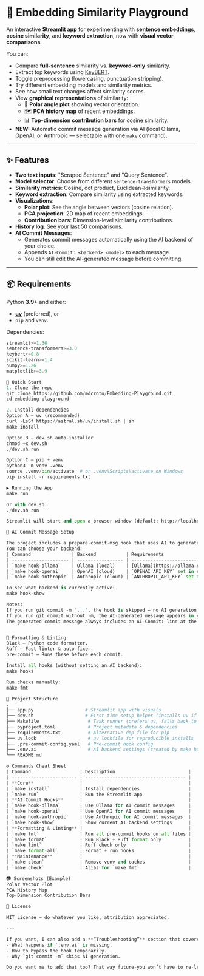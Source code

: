 # 🧠 Embedding Similarity Playground

An interactive **Streamlit app** for experimenting with **sentence embeddings**, **cosine similarity**, and **keyword extraction**, now with **visual vector comparisons**.

You can:
- Compare **full-sentence** similarity vs. **keyword-only** similarity.
- Extract top keywords using [KeyBERT](https://github.com/MaartenGr/KeyBERT).
- Toggle preprocessing (lowercasing, punctuation stripping).
- Try different embedding models and similarity metrics.
- See how small text changes affect similarity scores.
- View **graphical representations** of similarity:
  - 📐 **Polar angle plot** showing vector orientation.
  - 🗺 **PCA history map** of recent embeddings.
  - 📊 **Top-dimension contribution bars** for cosine similarity.
- **NEW:** Automatic commit message generation via AI
  (local Ollama, OpenAI, or Anthropic — selectable with one `make` command).

---

## ✨ Features

- **Two text inputs**: "Scraped Sentence" and "Query Sentence".
- **Model selector**: Choose from different `sentence-transformers` models.
- **Similarity metrics**: Cosine, dot product, Euclidean→similarity.
- **Keyword extraction**: Compare similarity using extracted keywords.
- **Visualizations**:
  - **Polar plot**: See the angle between vectors (cosine relation).
  - **PCA projection**: 2D map of recent embeddings.
  - **Contribution bars**: Dimension-level similarity contributions.
- **History log**: See your last 50 comparisons.
- **AI Commit Messages**:
  - Generates commit messages automatically using the AI backend of your choice.
  - Appends `AI-Commit: <backend> <model>` to each message.
  - You can still edit the AI-generated message before committing.

---

## 📦 Requirements

Python **3.9+** and either:
- **[uv](https://docs.astral.sh/uv/)** (preferred), or
- `pip` and `venv`.

Dependencies:
```python
streamlit>=1.36
sentence-transformers>=3.0
keybert>=0.8
scikit-learn>=1.4
numpy>=1.26
matplotlib>=3.9

🚀 Quick Start
1. Clone the repo
git clone https://github.com/mdcrotu/Embedding-Playground.git
cd embedding-playground

2. Install dependencies
Option A — uv (recommended)
curl -LsSf https://astral.sh/uv/install.sh | sh
make install

Option B — dev.sh auto-installer
chmod +x dev.sh
./dev.sh run

Option C — pip + venv
python3 -m venv .venv
source .venv/bin/activate  # or .venv\Scripts\activate on Windows
pip install -r requirements.txt

▶️ Running the App
make run

Or with dev.sh:
./dev.sh run

Streamlit will start and open a browser window (default: http://localhost:8501).

🤖 AI Commit Message Setup

The project includes a prepare-commit-msg hook that uses AI to generate commit messages.
You can choose your backend:
| Command               | Backend           | Requirements                                   |
| --------------------- | ----------------- | ---------------------------------------------- |
| `make hook-ollama`    | Ollama (local)    | [Ollama](https://ollama.com) installed locally |
| `make hook-openai`    | OpenAI (cloud)    | `OPENAI_API_KEY` set in env                    |
| `make hook-anthropic` | Anthropic (cloud) | `ANTHROPIC_API_KEY` set in env                 |

To see what backend is currently active:
make hook-show

Notes:
If you run git commit -m "...", the hook is skipped — no AI generation.
If you run git commit without -m, the AI-generated message appears in your editor so you can review/edit it.
The generated commit message always includes an AI-Commit: line at the bottom with the backend and model.


🧹 Formatting & Linting
Black — Python code formatter.
Ruff — Fast linter & auto-fixer.
pre-commit — Runs these before each commit.

Install all hooks (without setting an AI backend):
make hooks

Run checks manually:
make fmt

📂 Project Structure
.
├── app.py                   # Streamlit app with visuals
├── dev.sh                   # First-time setup helper (installs uv if needed)
├── Makefile                  # Task runner (prefers uv, falls back to pip)
├── pyproject.toml            # Project metadata & dependencies
├── requirements.txt          # Alternative dep file for pip
├── uv.lock                   # uv lockfile for reproducible installs
├── .pre-commit-config.yaml   # Pre-commit hook config
├── .env.ai                   # AI backend settings (created by make hook-*)
└── README.md

⚙️ Commands Cheat Sheet
| Command                  | Description                           |
| ------------------------ | ------------------------------------- |
| **Core**                 |                                       |
| `make install`           | Install dependencies                  |
| `make run`               | Run the Streamlit app                 |
| **AI Commit Hooks**      |                                       |
| `make hook-ollama`       | Use Ollama for AI commit messages     |
| `make hook-openai`       | Use OpenAI for AI commit messages     |
| `make hook-anthropic`    | Use Anthropic for AI commit messages  |
| `make hook-show`         | Show current AI backend settings      |
| **Formatting & Linting** |                                       |
| `make fmt`               | Run all pre-commit hooks on all files |
| `make format`            | Run Black + Ruff format only          |
| `make lint`              | Ruff check only                       |
| `make format-all`        | Format + run hooks                    |
| **Maintenance**          |                                       |
| `make clean`             | Remove venv and caches                |
| `make check`             | Alias for `make fmt`                  |

📷 Screenshots (Example)
Polar Vector Plot
PCA History Map
Top-Dimension Contribution Bars

📜 License

MIT License — do whatever you like, attribution appreciated.

---

If you want, I can also add a **“Troubleshooting”** section that covers:
- What happens if `.env.ai` is missing.
- How to bypass the hook temporarily.
- Why `git commit -m` skips AI generation.

Do you want me to add that too? That way future-you won’t have to re-learn it later.
